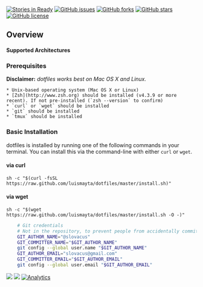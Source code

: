 <span class="badges">[![Stories in Ready](https://badge.waffle.io/luismayta/dotfiles.svg?label=ready&title=Ready)](http://waffle.io/luismayta/dotfiles) [![GitHub issues](https://img.shields.io/github/issues/luismayta/dotfiles.svg)](https://github.com/luismayta/dotfiles/issues) [![GitHub forks](https://img.shields.io/github/forks/luismayta/dotfiles.svg)](https://github.com/luismayta/dotfiles) [![GitHub stars](https://img.shields.io/github/stars/luismayta/dotfiles.svg)](https://github.com/luismayta/dotfiles)[![GitHub license](https://img.shields.io/github/license/mashape/apistatus.svg?style=flat-square)](LICENSE)</span>

## Overview

#### Supported Architectures

### Prerequisites

__Disclaimer:__ _dotfiles works best on Mac OS X and Linux._

    * Unix-based operating system (Mac OS X or Linux)
    * [Zsh](http://www.zsh.org) should be installed (v4.3.9 or more recent). If not pre-installed (`zsh --version` to confirm)
    * `curl` or `wget` should be installed
    * `git` should be installed
    * `tmux` should be installed

### Basic Installation

dotfiles is installed by running one of the following commands in your terminal. You can install this via the command-line with either `curl` or `wget`.

#### via curl

`sh -c "$(curl -fsSL https://raw.github.com/luismayta/dotfiles/master/install.sh)"`

#### via wget

`sh -c "$(wget https://raw.github.com/luismayta/dotfiles/master/install.sh -O -)"`

```bash
    # Git credentials
    # Not in the repository, to prevent people from accidentally committing under my name
    GIT_AUTHOR_NAME="@slovacus"
    GIT_COMMITTER_NAME="$GIT_AUTHOR_NAME"
    git config --global user.name "$GIT_AUTHOR_NAME"
    GIT_AUTHOR_EMAIL="slovacus@gmail.com"
    GIT_COMMITTER_EMAIL="$GIT_AUTHOR_EMAIL"
    git config --global user.email "$GIT_AUTHOR_EMAIL"
```

[![](http://api.coderwall.com/luismayta/endorsecount.png)](http://coderwall.com/luismayta)
[![](http://www.linkedin.com/img/webpromo/btn_liprofile_blue_80x15.png)](http://pe.linkedin.com/in/luismayta)
[![Analytics](https://ga-beacon.appspot.com/UA-65019326-1/dotfiles/readme)](https://github.com/luismayta/dotfiles)
